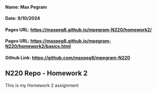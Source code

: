 #### Name: Max Pegram

#### Date: 9/10/2024

#### Pages URL: https://maxpeg8.github.io/mpegram-N220/homework2/

#### Pages URL: https://maxpeg8.github.io/mpegram-N220/homework2/basics.html

#### Github Link: https://github.com/maxpeg8/mpegram-N220

## N220 Repo - Homework 2

This is my Homework 2 assignment
